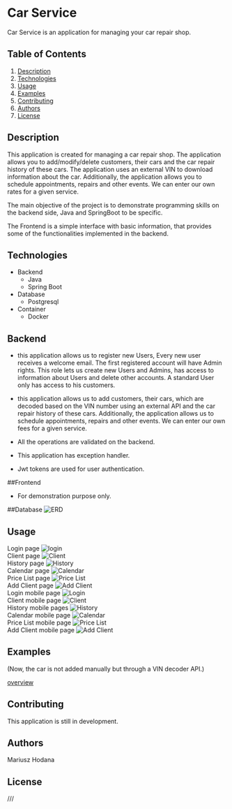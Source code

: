 # Car Service

Car Service is an application for managing your car repair shop.

## Table of Contents

1. [Description](#description)
2. [Technologies](#technologies)
3. [Usage](#usage)
4. [Examples](#examples)
5. [Contributing](#contributing)
6. [Authors](#authors)
7. [License](#license)

## Description

This application is created for managing a car repair shop.
The application allows you to add/modify/delete customers, their cars and the car repair history of these cars.
The application uses an external VIN to download information about the car.
Additionally, the application allows you to schedule appointments, repairs and other events.
We can enter our own rates for a given service.

The main objective of the project is to demonstrate programming skills on the backend side, Java and SpringBoot to be specific.

The Frontend is a simple interface with basic information, that provides some of the functionalities implemented in the backend.

## Technologies
- Backend
    - Java
    - Spring Boot
- Database
    - Postgresql
- Container
    - Docker

## Backend
- this application allows us to register new Users, Every new user receives a welcome email.  The first registered account will have Admin rights.  This role lets us create new Users and Admins, has access to information about  Users and delete other accounts.
A standard User only has access to his customers.

- this application allows us to add customers, their cars, which are decoded based on the VIN number using an external API and the car repair history of these cars. 
Additionally, the application allows us to schedule appointments, repairs and other events.
We can enter our own fees for a given service. 

- All the operations are validated on the backend.
- This application has exception handler.
- Jwt tokens are used for user authentication.  

##Frontend
- For demonstration purpose only.

##Database
![ERD](DiagramERD.png)

## Usage
Login page 
![login](Pictures/login.png)
<br>
Client page 
![Client](Pictures/Client.png)
<br>
History page
![History](Pictures/History.png)
<br>
Calendar page
![Calendar](Pictures/Calendar.png)
<br>
Price List page
![Price List](Pictures/Price%20list.png)
<br>
Add Client page
![Add Client](Pictures/Add%20Client.png)
<br>
Login mobile page 
![Login](Pictures/login-mobile.png)
<br>
Client mobile page 
![Client](Pictures/clientt-mobile.png)
<br>
History mobile pages
![History](Pictures/history-mobile.png)
<br>
Calendar mobile page
![Calendar](Pictures/Calendar-mobile.png)
<br>
Price List mobile page
![Price List](Pictures/price_list-mobile.png)
<br>
Add Client mobile page
![Add Client](Pictures/add-client-mobile.png)
<br>
## Examples
(Now, the car is not added manually but through a VIN decoder API.)

[overview](https://vimeo.com/905734189?share=copy)

## Contributing

This application is still in development. 

## Authors

Mariusz Hodana

## License

///


